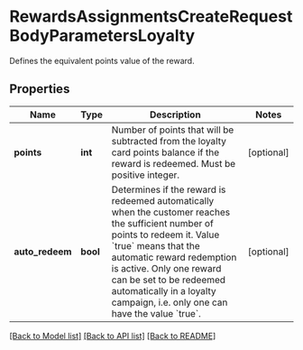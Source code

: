 # RewardsAssignmentsCreateRequestBodyParametersLoyalty

Defines the equivalent points value of the reward.

## Properties

Name | Type | Description | Notes
------------ | ------------- | ------------- | -------------
**points** | **int** | Number of points that will be subtracted from the loyalty card points balance if the reward is redeemed. Must be positive integer. | [optional] 
**auto_redeem** | **bool** | Determines if the reward is redeemed automatically when the customer reaches the sufficient number of points to redeem it. Value &#x60;true&#x60; means that the automatic reward redemption is active. Only one reward can be set to be redeemed automatically in a loyalty campaign, i.e. only one can have the value &#x60;true&#x60;. | [optional] 

[[Back to Model list]](../README.md#documentation-for-models) [[Back to API list]](../README.md#documentation-for-api-endpoints) [[Back to README]](../README.md)


